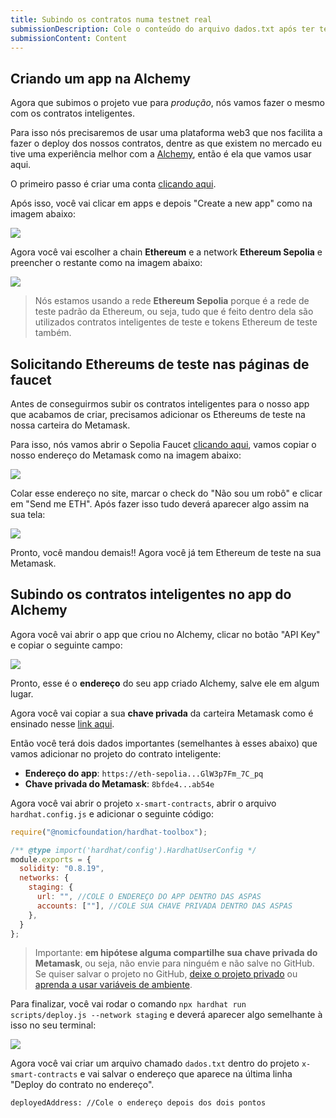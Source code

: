 ```yaml
---
title: Subindo os contratos numa testnet real
submissionDescription: Cole o conteúdo do arquivo dados.txt após ter terminado a aula.
submissionContent: Content
---
```


## Criando um app na Alchemy

Agora que subimos o projeto vue para _produção_, nós vamos fazer o mesmo com os contratos inteligentes.

Para isso nós precisaremos de usar uma plataforma web3 que nos facilita a fazer o deploy dos nossos contratos, dentre as que existem no mercado eu tive uma experiência melhor com a [Alchemy](https://www.alchemy.com/?utm_source=menthor.io), então é ela que vamos usar aqui.

O primeiro passo é criar uma conta [clicando aqui](https://auth.alchemy.com/signup?redirectUrl=https%3A%2F%2Fdashboard.alchemy.com%2Fsignup%2F%3Freferrer_origin%3Dhttps%3A%2F%2Fwww.menthor.io%2F).

Após isso, você vai clicar em apps e depois "Create a new app" como na imagem abaixo:

![](https://raw.githubusercontent.com/menthorlabs/courses/main/images/2023-09-07-23-23-03.png)

Agora você vai escolher a chain **Ethereum** e a network **Ethereum Sepolia** e preencher o restante como na imagem abaixo:

![](https://raw.githubusercontent.com/menthorlabs/courses/main/images/2023-09-07-23-24-27.png)

> Nós estamos usando a rede **Ethereum Sepolia** porque é a rede de teste padrão da Ethereum, ou seja, tudo que é feito dentro dela são utilizados contratos inteligentes de teste e tokens Ethereum de teste também.

## Solicitando Ethereums de teste nas páginas de faucet

Antes de conseguirmos subir os contratos inteligentes para o nosso app que acabamos de criar, precisamos adicionar os Ethereums de teste na nossa carteira do Metamask.

Para isso, nós vamos abrir o Sepolia Faucet [clicando aqui](https://sepoliafaucet.com/?utm_source=menthor.io), vamos copiar o nosso endereço do Metamask como na imagem abaixo:

![](https://raw.githubusercontent.com/menthorlabs/courses/main/images/2023-09-07-23-32-25.png)

Colar esse endereço no site, marcar o check do "Não sou um robô" e clicar em "Send me ETH". Após fazer isso tudo deverá aparecer algo assim na sua tela:

![](https://raw.githubusercontent.com/menthorlabs/courses/main/images/2023-09-07-23-33-42.png)

Pronto, você mandou demais!! Agora você já tem Ethereum de teste na sua Metamask.

## Subindo os contratos inteligentes no app do Alchemy

Agora você vai abrir o app que criou no Alchemy, clicar no botão "API Key" e copiar o seguinte campo:

![](https://raw.githubusercontent.com/menthorlabs/courses/main/images/2023-09-07-23-40-24.png)

Pronto, esse é o **endereço** do seu app criado Alchemy, salve ele em algum lugar.

Agora você vai copiar a sua **chave privada** da carteira Metamask como é ensinado nesse [link aqui](https://support.metamask.io/hc/en-us/articles/360015289632-How-to-export-an-account-s-private-key?utm_source=menthor.io).

Então você terá dois dados importantes (semelhantes à esses abaixo) que vamos adicionar no projeto do contrato inteligente:

- **Endereço do app**: `https://eth-sepolia...GlW3p7Fm_7C_pq`
- **Chave privada do Metamask**: `8bfde4...ab54e`

Agora você vai abrir o projeto `x-smart-contracts`, abrir o arquivo `hardhat.config.js` e adicionar o seguinte código:

```js [hardhat.config.js] {6-11}
require("@nomicfoundation/hardhat-toolbox");

/** @type import('hardhat/config').HardhatUserConfig */
module.exports = {
  solidity: "0.8.19",
  networks: {
    staging: {
      url: "", //COLE O ENDEREÇO DO APP DENTRO DAS ASPAS
      accounts: [""], //COLE SUA CHAVE PRIVADA DENTRO DAS ASPAS
    },
  }
};
```

> Importante: **em hipótese alguma compartilhe sua chave privada do Metamask**, ou seja, não envie para ninguém e não salve no GitHub. Se quiser salvar o projeto no GitHub, [deixe o projeto privado](https://docs.github.com/pt/issues/organizing-your-work-with-project-boards/managing-project-boards/changing-project-board-visibility?utm_source=menthor.io) ou [aprenda a usar variáveis de ambiente](https://www.youtube.com/watch?v=oO3oKcGx6l4).

Para finalizar, você vai rodar o comando `npx hardhat run scripts/deploy.js --network staging` e deverá aparecer algo semelhante à isso no seu terminal:

![](https://raw.githubusercontent.com/menthorlabs/courses/main/images/2023-09-07-23-56-14.png)

Agora você vai criar um arquivo chamado `dados.txt` dentro do projeto `x-smart-contracts` e vai salvar o endereço que aparece na última linha "Deploy do contrato no endereço".

``` [dados.txt]
deployedAddress: //Cole o endereço depois dos dois pontos
```

